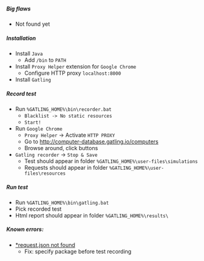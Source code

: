 ##### Big flaws
* Not found yet

##### Installation
* Install `Java`
    * Add `/bin` to `PATH`
* Install `Proxy Helper` extension for `Google Chrome`
    * Configure HTTP proxy `localhost:8000`
* Install `Gatling`

##### Record test
* Run `%GATLING_HOME%\bin\recorder.bat`
    * `Blacklist -> No static resources`
    * `Start!`
* Run `Google Chrome` 
    * `Proxy Helper` -> Activate `HTTP PROXY` 
    * Go to http://computer-database.gatling.io/computers
    * Browse around, click buttons
* `Gatling recorder` -> `Stop & Save`
    * Test should appear in folder `%GATLING_HOME%\user-files\simulations`
    * Requests should appear in folder `%GATLING_HOME%\user-files\resources`

##### Run test
* Run `%GATLING_HOME%\bin\gatling.bat`
* Pick recorded test
* Html report should appear in folder `%GATLING_HOME%\results\`

##### Known errors:
* [*request.json not found](https://github.com/gatling/gatling/issues/4056)
    * Fix: specify package before test recording
